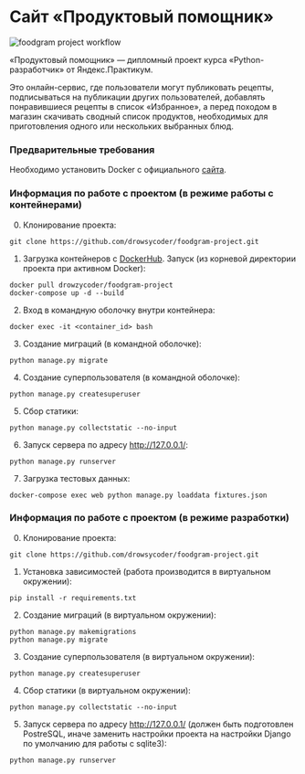 # Сайт «Продуктовый помощник»
![foodgram project workflow](https://github.com/drowsycoder/foodgram-project/actions/workflows/foodgram_workflow.yml/badge.svg)

«Продуктовый помощник» — дипломный проект курса «Python-разработчик» от Яндекс.Практикум.

Это онлайн-сервис, где пользователи могут публиковать рецепты, подписываться на публикации других пользователей, добавлять понравившиеся рецепты в список «Избранное», а перед походом в магазин скачивать сводный список продуктов, необходимых для приготовления одного или нескольких выбранных блюд.

### Предварительные требования

Необходимо установить Docker с официального [сайта](https://www.docker.com/products/docker-desktop).


### Информация по работе с проектом (в режиме работы с контейнерами)

0. Клонирование проекта:
```
git clone https://github.com/drowsycoder/foodgram-project.git
```
1. Загрузка контейнеров с [DockerHub](https://hub.docker.com/repository/docker/drowzycoder/infra_sp2). Запуск (из корневой директории проекта при активном Docker):
```
docker pull drowzycoder/foodgram-project
docker-compose up -d --build
```
2. Вход в командную оболочку внутри контейнера:
```
docker exec -it <container_id> bash
```
3. Создание миграций (в командной оболочке):
```
python manage.py migrate
```
4. Создание суперпользователя (в командной оболочке):
```
python manage.py createsuperuser
```
5. Сбор статики:
```
python manage.py collectstatic --no-input
```
6. Запуск сервера по адресу http://127.0.0.1/:
```
python manage.py runserver
```
7. Загрузка тестовых данных:
```
docker-compose exec web python manage.py loaddata fixtures.json
```

### Информация по работе с проектом (в режиме разработки)

0. Клонирование проекта:
```
git clone https://github.com/drowsycoder/foodgram-project.git
```   
1. Установка зависимостей (работа производится в виртуальном окружении):
```
pip install -r requirements.txt
```
2. Создание миграций (в виртуальном окружении):
```
python manage.py makemigrations
python manage.py migrate
```
3. Создание суперпользователя (в виртуальном окружении):
```
python manage.py createsuperuser
```
4. Сбор статики (в виртуальном окружении):
```
python manage.py collectstatic --no-input
```
5. Запуск сервера по адресу http://127.0.0.1/ (должен быть подготовлен PostreSQL, иначе заменить настройки проекта на настройки Django по умолчанию для работы с sqlite3):
```
python manage.py runserver
```